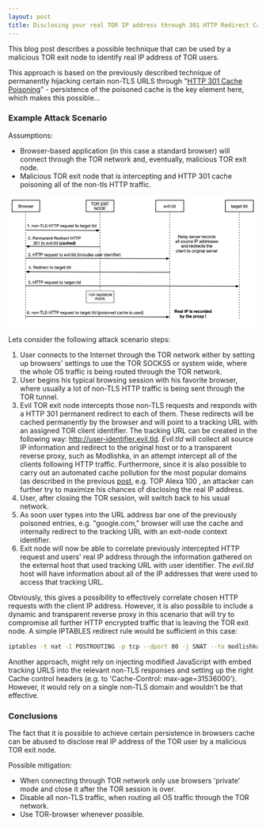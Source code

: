 ```yaml
---
layout: post
title: Disclosing your real TOR IP address through 301 HTTP Redirect Cache Poisoning 
---
```


This blog post describes a possible technique that can be used by a malicious TOR exit node to identify real IP address of TOR users. 

This approach is based on the previously described technique of permanently hijacking certain non-TLS URLS through "[HTTP 301 Cache Poisoning](https://blog.duszynski.eu/domain-hijack-through-http-301-cache-poisoning/)" - persistence of the poisoned cache is the key element here, which makes this possible...

### Example Attack Scenario


Assumptions:
- Browser-based application (in this case a standard browser) will connect through the TOR network and, eventually, malicious TOR exit node.
- Malicious TOR exit node that is intercepting and HTTP 301 cache poisoning all of the non-tls HTTP traffic.

![Disclosing TOR client IP address](https://raw.githubusercontent.com/drk1wi/assets/master/tor_ip.png)

Lets consider the following attack scenario steps:

1. User connects to the Internet through the TOR network either by setting up browsers' settings to use the TOR SOCKS5 or system wide, where the whole OS traffic is being routed through the TOR network.
2. User begins his typical browsing session with his favorite browser, where usually a lot of non-TLS HTTP traffic is being sent through the TOR tunnel. 
3. Evil TOR exit node intercepts those non-TLS requests and responds with a HTTP 301 permanent redirect to each of them. These redirects will be cached permanently by the browser and will point to a tracking URL with an assigned TOR client identifier. 
The tracking URL can be created in the following way: http://user-identifier.evil.tld. _Evil.tld_ will collect all source IP information and redirect to the original host or to a transparent reverse proxy, such as Modlishka, in an attempt intercept all of the clients following HTTP traffic.
Furthermore, since it is also possible to carry out an automated cache pollution for the most popular domains (as described in the previous [post](https://blog.duszynski.eu/domain-hijack-through-http-301-cache-poisoning/), e.g. TOP Alexa 100 , an attacker can further try to maximize his chances of disclosing the real IP address.
4. User, after closing the TOR session, will switch back to his usual network.
5. As soon user types into the URL address bar one of the previously poisoned entries, e.g. "google.com," browser will use the cache and internally redirect to the tracking URL with an exit-node context identifier.
6. Exit node will now be able to correlate previously intercepted HTTP request and users' real IP address through the information gathered on the external host that used tracking URL with user identifier. The _evil.tld_ host will have information about all of the IP addresses that were used to access that tracking URL.

Obviously, this gives a possibility to effectively correlate chosen HTTP requests with the client IP address. However, it is also possible to include a dynamic and transparent reverse proxy in this scenario that will try to compromise all further HTTP encrypted traffic that is leaving the TOR exit node. 
A simple IPTABLES redirect rule would be sufficient in this case:

```bash
iptables -t nat -I POSTROUTING -p tcp --dport 80 -j SNAT --to modlishka_ip_address:80
```

Another approach, might rely on injecting modified JavaScript with embed tracking URLS into the relevant non-TLS responses and setting up the right Cache control headers (e.g. to 'Cache-Control: max-age=31536000'). However, it would rely on a single non-TLS domain and wouldn't be that effective.


### Conclusions
The fact that it is possible to achieve certain persistence in browsers cache can be abused to disclose real IP address of the TOR user by a malicious TOR exit node.

Possible mitigation:
- When connecting through TOR network only use browsers 'private' mode and close it after the TOR session is over.
- Disable all non-TLS traffic, when routing all OS traffic through the TOR network.
- Use TOR-browser whenever possible.
